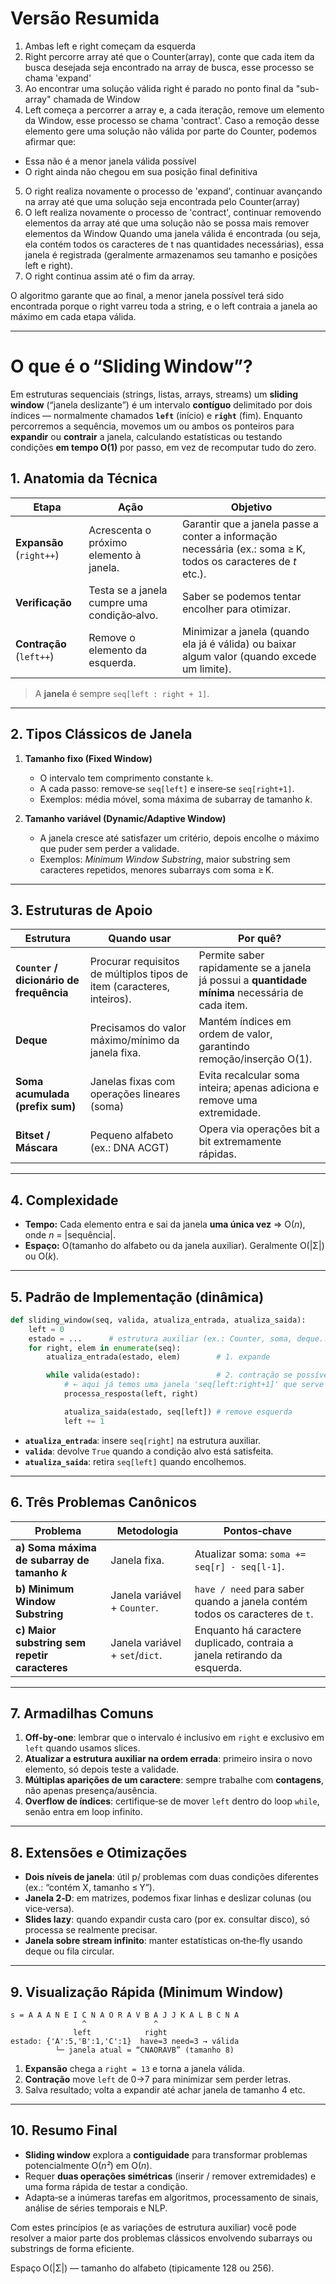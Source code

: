 # Versão Resumida

1. Ambas left e right começam da esquerda
2. Right percorre array até que o Counter(array), conte que cada item da busca desejada seja encontrado na array de busca, esse processo se chama 'expand'
3. Ao encontrar uma solução válida right é parado no ponto final da "sub-array" chamada de Window
4. Left começa a percorrer a array e, a cada iteração, remove um elemento da Window, esse processo se chama 'contract'. Caso a remoção desse elemento gere uma solução não válida por parte do Counter, podemos afirmar que:
  - Essa não é a menor janela válida possível
  - O right ainda não chegou em sua posição final definitiva
5. O right realiza novamente o processo de 'expand', continuar avançando na array até que uma solução seja encontrada pelo Counter(array)
6. O left realiza novamente o processo de 'contract', continuar removendo elementos da array até que uma solução não se possa mais remover elementos da Window
Quando uma janela válida é encontrada (ou seja, ela contém todos os caracteres de t nas quantidades necessárias), essa janela é registrada (geralmente armazenamos seu tamanho e posições left e right).
7. O right continua assim até o fim da array.

O algoritmo garante que ao final, a menor janela possível terá sido encontrada porque o right varreu toda a string, e o left contraia a janela ao máximo em cada etapa válida.

---

# O que é o “Sliding Window”?

Em estruturas sequenciais (strings, listas, arrays, streams) um **sliding window** (“janela deslizante”) é um intervalo **contíguo** delimitado por dois índices — normalmente chamados **`left`** (início) e **`right`** (fim).
Enquanto percorremos a sequência, movemos um ou ambos os ponteiros para **expandir** ou **contrair** a janela, calculando estatísticas ou testando condições **em tempo O(1)** por passo, em vez de recomputar tudo do zero.

## 1. Anatomia da Técnica

| Etapa                    | Ação                                        | Objetivo                                                                                                       |
| ------------------------ | ------------------------------------------- | -------------------------------------------------------------------------------------------------------------- |
| **Expansão** (`right++`) | Acrescenta o próximo elemento à janela.     | Garantir que a janela passe a conter a informação necessária (ex.: soma ≥ K, todos os caracteres de *t* etc.). |
| **Verificação**          | Testa se a janela cumpre uma condição‐alvo. | Saber se podemos tentar encolher para otimizar.                                                                |
| **Contração** (`left++`) | Remove o elemento da esquerda.              | Minimizar a janela (quando ela já é válida) ou baixar algum valor (quando excede um limite).                   |

> A **janela** é sempre `seq[left : right + 1]`.

---

## 2. Tipos Clássicos de Janela

1. **Tamanho fixo (Fixed Window)**

   * O intervalo tem comprimento constante `k`.
   * A cada passo: remove‐se `seq[left]` e insere‐se `seq[right+1]`.
   * Exemplos: média móvel, soma máxima de subarray de tamanho *k*.

2. **Tamanho variável (Dynamic/Adaptive Window)**

   * A janela cresce até satisfazer um critério, depois encolhe o máximo que puder sem perder a validade.
   * Exemplos: *Minimum Window Substring*, maior substring sem caracteres repetidos, menores subarrays com soma ≥ K.

---

## 3. Estruturas de Apoio

| Estrutura                                | Quando usar                                                            | Por quê?                                                                                         |
| ---------------------------------------- | ---------------------------------------------------------------------- | ------------------------------------------------------------------------------------------------ |
| **`Counter` / dicionário de frequência** | Procurar requisitos de múltiplos tipos de item (caracteres, inteiros). | Permite saber rapidamente se a janela já possui a **quantidade mínima** necessária de cada item. |
| **Deque**                                | Precisamos do valor máximo/mínimo da janela fixa.                      | Mantém índices em ordem de valor, garantindo remoção/inserção O(1).                              |
| **Soma acumulada (prefix sum)**          | Janelas fixas com operações lineares (soma)                            | Evita recalcular soma inteira; apenas adiciona e remove uma extremidade.                         |
| **Bitset / Máscara**                     | Pequeno alfabeto (ex.: DNA ACGT)                                       | Opera via operações bit a bit extremamente rápidas.                                              |

---

## 4. Complexidade

* **Tempo:**
  Cada elemento entra e sai da janela **uma única vez** ⇒ O(*n*), onde *n* = |sequência|.
* **Espaço:**
  O(tamanho do alfabeto ou da janela auxiliar). Geralmente O(|Σ|) ou O(*k*).

---

## 5. Padrão de Implementação (dinâmica)

```python
def sliding_window(seq, valida, atualiza_entrada, atualiza_saida):
    left = 0
    estado = ...      # estrutura auxiliar (ex.: Counter, soma, deque...)
    for right, elem in enumerate(seq):
        atualiza_entrada(estado, elem)        # 1. expande

        while valida(estado):                 # 2. contração se possível
            # ← aqui já temos uma janela 'seq[left:right+1]' que serve
            processa_resposta(left, right)

            atualiza_saida(estado, seq[left]) # remove esquerda
            left += 1
```

* **`atualiza_entrada`**: insere `seq[right]` na estrutura auxiliar.
* **`valida`**: devolve `True` quando a condição alvo está satisfeita.
* **`atualiza_saida`**: retira `seq[left]` quando encolhemos.

---

## 6. Três Problemas Canônicos

| Problema                                      | Metodologia                     | Pontos‑chave                                                                |
| --------------------------------------------- | ------------------------------- | --------------------------------------------------------------------------- |
| **a) Soma máxima de subarray de tamanho *k*** | Janela fixa.                    | Atualizar soma: `soma += seq[r] - seq[l-1]`.                                |
| **b) Minimum Window Substring**               | Janela variável + `Counter`.    | `have / need` para saber quando a janela contém todos os caracteres de `t`. |
| **c) Maior substring sem repetir caracteres** | Janela variável + `set`/`dict`. | Enquanto há caractere duplicado, contraia a janela retirando da esquerda.   |

---

## 7. Armadilhas Comuns

1. **Off‑by‑one**: lembrar que o intervalo é inclusivo em `right` e exclusivo em `left` quando usamos slices.
2. **Atualizar a estrutura auxiliar na ordem errada**: primeiro insira o novo elemento, só depois teste a validade.
3. **Múltiplas aparições de um caractere**: sempre trabalhe com **contagens**, não apenas presença/ausência.
4. **Overflow de índices**: certifique‑se de mover `left` dentro do loop `while`, senão entra em loop infinito.

---

## 8. Extensões e Otimizações

* **Dois níveis de janela**: útil p/ problemas com duas condições diferentes (ex.: “contém X, tamanho ≤ Y”).
* **Janela 2‑D**: em matrizes, podemos fixar linhas e deslizar colunas (ou vice‑versa).
* **Slides lazy**: quando expandir custa caro (por ex. consultar disco), só processa se realmente precisar.
* **Janela sobre stream infinito**: manter estatísticas on‑the‑fly usando deque ou fila circular.

---

## 9. Visualização Rápida (Minimum Window)

```
s = A A A N E I C N A O R A V B A J J K A L B C N A
                ^               ^
              left            right
estado: {'A':5,'B':1,'C':1}  have=3 need=3 → válida
          └─ janela atual = “CNAORAVB” (tamanho 8)
```

1. **Expansão** chega a `right = 13` e torna a janela válida.
2. **Contração** move `left` de 0→7 para minimizar sem perder letras.
3. Salva resultado; volta a expandir até achar janela de tamanho 4 etc.

---

## 10. Resumo Final

* **Sliding window** explora a **contiguidade** para transformar problemas potencialmente O(*n²*) em O(*n*).
* Requer **duas operações simétricas** (inserir / remover extremidades) e uma forma rápida de testar a condição.
* Adapta‑se a inúmeras tarefas em algoritmos, processamento de sinais, análise de séries temporais e NLP.

Com estes princípios (e as variações de estrutura auxiliar) você pode resolver a maior parte dos problemas clássicos envolvendo subarrays ou substrings de forma eficiente.


Espaço O(|Σ|) — tamanho do alfabeto (tipicamente 128 ou 256).
